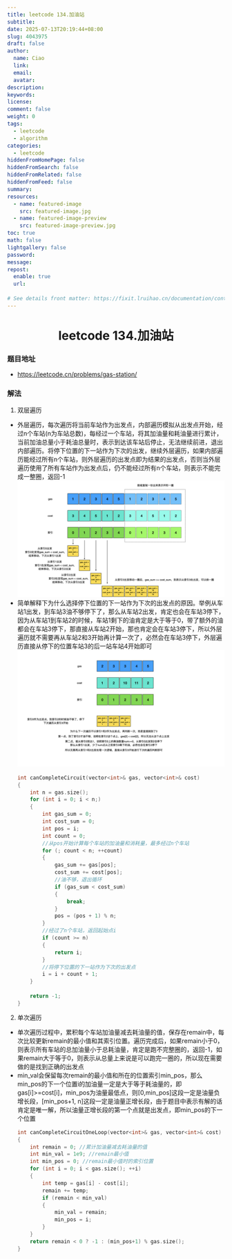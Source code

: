 ```yaml
---
title: leetcode 134.加油站
subtitle:
date: 2025-07-13T20:19:44+08:00
slug: 4043975
draft: false
author:
  name: Ciao
  link:
  email:
  avatar:
description:
keywords:
license:
comment: false
weight: 0
tags:
  - leetcode
  - algorithm
categories:
  - leetcode
hiddenFromHomePage: false
hiddenFromSearch: false
hiddenFromRelated: false
hiddenFromFeed: false
summary:
resources:
  - name: featured-image
    src: featured-image.jpg
  - name: featured-image-preview
    src: featured-image-preview.jpg
toc: true
math: false
lightgallery: false
password:
message:
repost:
  enable: true
  url:

# See details front matter: https://fixit.lruihao.cn/documentation/content-management/introduction/#front-matter
---
```


<!--more-->

<h1 align="center">leetcode 134.加油站</h1>

### 题目地址
  * https://leetcode.cn/problems/gas-station/

### 解法
  1. 双层遍历
  * 外层遍历，每次遍历将当前车站作为出发点，内部遍历模拟从出发点开始，经过n个车站(n为车站总数)，每经过一个车站，将其加油量和耗油量进行累计，当前加油总量小于耗油总量时，表示到达该车站后停止，无法继续前进，退出内部遍历。将停下位置的下一站作为下次的出发，继续外层遍历，如果内部遍历能经过所有n个车站，则外层遍历的出发点即为结果的出发点，否则当外层遍历使用了所有车站作为出发点后，仍不能经过所有n个车站，则表示不能完成一整圈，返回-1
    ![](./p1.png)
  * 简单解释下为什么选择停下位置的下一站作为下次的出发点的原因。举例从车站1出发，到车站3油不够停下了，那么从车站2出发，肯定也会在车站3停下，因为从车站1到车站2的时候，车站1剩下的油肯定是大于等于0，带了额外的油都会在车站3停下，那直接从车站2开始，那也肯定会在车站3停下，所以外层遍历就不需要再从车站2和3开始再计算一次了，必然会在车站3停下，外层遍历直接从停下的位置车站3的后一站车站4开始即可
    ![](./p2.png)
    ```C++
    int canCompleteCircuit(vector<int>& gas, vector<int>& cost) 
    {
        int n = gas.size();
        for (int i = 0; i < n;)
        {
            int gas_sum = 0;
            int cost_sum = 0;
            int pos = i;
            int count = 0;
            //从pos开始计算每个车站的加油量和消耗量，最多经过n个车站
            for (; count < n; ++count)
            {
                gas_sum += gas[pos];
                cost_sum += cost[pos];
                //油不够，退出循环
                if (gas_sum < cost_sum)
                {
                    break;
                }
                pos = (pos + 1) % n;
            }
            //经过了n个车站，返回起始点i
            if (count >= n)
            {
                return i;
            }
            //将停下位置的下一站作为下次的出发点
            i = i + count + 1;
        }

        return -1;
    }
    ```

  2. 单次遍历
  * 单次遍历过程中，累积每个车站加油量减去耗油量的值，保存在remain中，每次比较更新remain的最小值和其索引位置。遍历完成后，如果remain小于0，则表示所有车站的总加油量小于总耗油量，肯定是跑不完整圈的，返回-1，如果remain大于等于0，则表示从总量上来说是可以跑完一圈的，所以现在需要做的是找到正确的出发点
  * min_val会保留每次remain的最小值和所在的位置索引min_pos，那么min_pos的下一个位置i的加油量一定是大于等于耗油量的，即gas[i]>=cost[i]，min_pos为油量最低点，则[0,min_pos]这段一定是油量负增长段，[min_pos+1, n]这段一定是油量正增长段，由于题目中表示有解的话肯定是唯一解，所以油量正增长段的第一个点就是出发点，即min_pos的下一个位置
    ```C++
    int canCompleteCircuitOneLoop(vector<int>& gas, vector<int>& cost) 
    {
        int remain = 0; //累计加油量减去耗油量的值
        int min_val = 1e9; //remain最小值
        int min_pos = 0; //remain最小值时的索引位置
        for (int i = 0; i < gas.size(); ++i)
        {
            int temp = gas[i] - cost[i];
            remain += temp;
            if (remain < min_val)
            {
                min_val = remain;
                min_pos = i;
            }
        }
        return remain < 0 ? -1 : (min_pos+1) % gas.size();
    }
    ```
